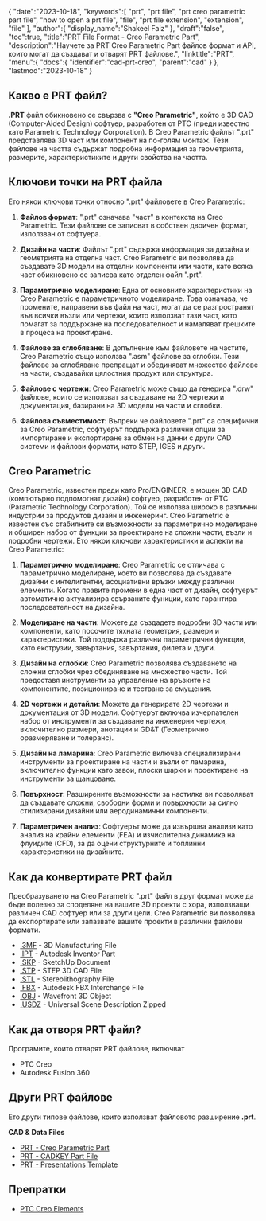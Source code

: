 {
   "date":"2023-10-18",
   "keywords":[
      "prt",
      "prt file",
      "prt creo parametric part file",
      "how to open a prt file",
      "file",
      "prt file extension",
      "extension",
      "file"
   ],
   "author":{
      "display_name":"Shakeel Faiz"
   },
   "draft":"false",
   "toc":true,
   "title":"PRT File Format - Creo Parametric Part",
   "description":"Научете за PRT Creo Parametric Part файлов формат и API, които могат да създават и отварят PRT файлове.",
   "linktitle":"PRT",
   "menu":{
      "docs":{
         "identifier":"cad-prt-creo",
         "parent":"cad"
      }
   },
   "lastmod":"2023-10-18"
}

## Какво е PRT файл?

**.PRT** файл обикновено се свързва с **"Creo Parametric"**, който е 3D CAD (Computer-Aided Design) софтуер, разработен от PTC (преди известно като Parametric Technology Corporation). В Creo Parametric файлът ".prt" представлява 3D част или компонент на по-голям монтаж. Тези файлове на частта съдържат подробна информация за геометрията, размерите, характеристиките и други свойства на частта.

## Ключови точки на PRT файла

Ето някои ключови точки относно ".prt" файловете в Creo Parametric:

1. **Файлов формат**: ".prt" означава "част" в контекста на Creo Parametric. Тези файлове се записват в собствен двоичен формат, използван от софтуера.
    
2. **Дизайн на части**: Файлът ".prt" съдържа информация за дизайна и геометрията на отделна част. Creo Parametric ви позволява да създавате 3D модели на отделни компоненти или части, като всяка част обикновено се записва като отделен файл ".prt".
    
3. **Параметрично моделиране**: Една от основните характеристики на Creo Parametric е параметричното моделиране. Това означава, че промените, направени във файл на част, могат да се разпространят във всички възли или чертежи, които използват тази част, като помагат за поддържане на последователност и намаляват грешките в процеса на проектиране.
    
4. **Файлове за сглобяване**: В допълнение към файловете на частите, Creo Parametric също използва ".asm" файлове за сглобки. Тези файлове за сглобяване препращат и обединяват множество файлове на части, създавайки цялостния продукт или структура.
    
5. **Файлове с чертежи**: Creo Parametric може също да генерира ".drw" файлове, които се използват за създаване на 2D чертежи и документация, базирани на 3D модели на части и сглобки.
    
6. **Файлова съвместимост**: Въпреки че файловете ".prt" са специфични за Creo Parametric, софтуерът поддържа различни опции за импортиране и експортиране за обмен на данни с други CAD системи и файлови формати, като STEP, IGES и други.
    
## Creo Parametric

Creo Parametric, известен преди като Pro/ENGINEER, е мощен 3D CAD (компютърно подпомогнат дизайн) софтуер, разработен от PTC (Parametric Technology Corporation). Той се използва широко в различни индустрии за продуктов дизайн и инженеринг. Creo Parametric е известен със стабилните си възможности за параметрично моделиране и обширен набор от функции за проектиране на сложни части, възли и подробни чертежи. Ето някои ключови характеристики и аспекти на Creo Parametric:

1. **Параметрично моделиране**: Creo Parametric се отличава с параметрично моделиране, което ви позволява да създавате дизайни с интелигентни, асоциативни връзки между различни елементи. Когато правите промени в една част от дизайн, софтуерът автоматично актуализира свързаните функции, като гарантира последователност на дизайна.
    
2. **Моделиране на части**: Можете да създадете подробни 3D части или компоненти, като посочите тяхната геометрия, размери и характеристики. Той поддържа различни параметрични функции, като екструзии, завъртания, завъртания, филета и други.
    
3. **Дизайн на сглобки**: Creo Parametric позволява създаването на сложни сглобки чрез обединяване на множество части. Той предоставя инструменти за управление на връзките на компонентите, позициониране и тестване за смущения.
    
4. **2D чертежи и детайли**: Можете да генерирате 2D чертежи и документация от 3D модели. Софтуерът включва изчерпателен набор от инструменти за създаване на инженерни чертежи, включително размери, анотации и GD&T (Геометрично оразмеряване и толеранс).
    
5. **Дизайн на ламарина**: Creo Parametric включва специализирани инструменти за проектиране на части и възли от ламарина, включително функции като завои, плоски шарки и проектиране на инструменти за щанцоване.
    
6. **Повърхност**: Разширените възможности за настилка ви позволяват да създавате сложни, свободни форми и повърхности за силно стилизирани дизайни или аеродинамични компоненти.
    
7. **Параметричен анализ**: Софтуерът може да извършва анализи като анализ на крайни елементи (FEA) и изчислителна динамика на флуидите (CFD), за да оцени структурните и топлинни характеристики на дизайните.

## Как да конвертирате PRT файл

Преобразуването на Creo Parametric ".prt" файл в друг формат може да бъде полезно за споделяне на вашите 3D проекти с хора, използващи различен CAD софтуер или за други цели. Creo Parametric ви позволява да експортирате или запазвате вашите проекти в различни файлови формати.

- [.3MF](/3d/3mf/) - 3D Manufacturing File
- [.IPT](/3d/ipt/) - Autodesk Inventor Part
- [.SKP](/image/skp/) - SketchUp Document
- [.STP](/3d/stp/) - STEP 3D CAD File
- [.STL](/cad/stl/) - Stereolithography File
- [.FBX](/3d/fbx/) - Autodesk FBX Interchange File
- [.OBJ](/3d/obj/) - Wavefront 3D Object
- [.USDZ](/3d/usdz/) - Universal Scene Description Zipped

## Как да отворя PRT файл?

Програмите, които отварят PRT файлове, включват

- PTC Creo
- Autodesk Fusion 360 

## Други PRT файлове

Ето други типове файлове, които използват файловото разширение **.prt**.

**CAD & Data Files**
- [PRT - Creo Parametric Part](/cad/prt-creo/)
- [PRT - CADKEY Part File](/cad/prt-cadkey/)
- [PRT - Presentations Template](/misc/prt-template/)

## Препратки
* [PTC Creo Elements](https://en.wikipedia.org/wiki/PTC_Creo_Elements/Pro)
